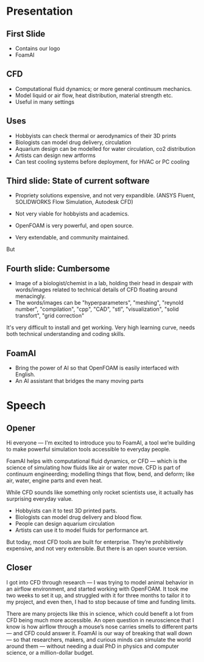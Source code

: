# Presentation

## First Slide

- Contains our logo
- FoamAI

## CFD

- Computational fluid dynamics; or more general continuum mechanics.
- Model liquid or air flow, heat distribution, material strength etc.
- Useful in many settings

## Uses

- Hobbyists can check thermal or aerodynamics of their 3D prints
- Biologists can model drug delivery, circulation
- Aquarium design can be modelled for water circulation, co2 distribution
- Artists can design new artforms
- Can test cooling systems before deployment, for HVAC or PC cooling

## Third slide: State of current software

- Propriety solutions expensive, and not very expandible.
(ANSYS Fluent, SOLIDWORKS Flow Simulation, Autodesk CFD)
- Not very viable for hobbyists and academics.

- OpenFOAM is very powerful, and open source.
- Very extendable, and community maintained.

But

## Fourth slide: Cumbersome

- Image of a biologist/chemist in a lab, holding their head in despair with
words/images related to technical details of CFD floating around menacingly.
- The words/images can be "hyperparameters", "meshing", "reynold number",
"compilation", "cpp", "CAD", "stl", "visualization", "solid transfort", "grid correction"

It's very difficult to install and get working.
Very high learning curve, needs both technical understanding and coding skills.

## FoamAI

- Bring the power of AI so that OpenFOAM is easily interfaced with English.
- An AI assistant that bridges the many moving parts

# Speech

## Opener

Hi everyone — I'm excited to introduce you to FoamAI,
a tool we’re building to make powerful simulation tools accessible to everyday people.

FoamAI helps with computational fluid dynamics,
or CFD — which is the science of simulating how fluids like air or water move.
CFD is part of continuum engineerding; modelling things that flow, bend, and deform;
like air, water, engine parts and even heat.

While CFD sounds like something only rocket scientists use,
it actually has surprising everyday value.

- Hobbyists can it to test 3D printed parts.
- Biologists can model drug delivery and blood flow.
- People can design aquarium circulation
- Artists can use it to model fluids for performance art.

But today, most CFD tools are built for enterprise.
They’re prohibitively expensive, and not very extensible.
But there is an open source version.

<Pass it to matthew>

## Closer

I got into CFD through research — I was trying to model animal behavior
in an airflow environment, and started working with OpenFOAM.
It took me two weeks to set it up, and struggled with it for three months to
tailor it to my project, and even then, I had to stop because of time and funding limits.

There are many projects like this in science, which could benefit a lot from
CFD being much more accessible.
An open question in neuroscience that I know is how airflow through a mouse’s nose
carries smells to different parts — and CFD could answer it.
FoamAI is our way of breaking that wall down — so that researchers, makers,
and curious minds can simulate the world around them — without needing a dual PhD
in physics and computer science, or a million-dollar budget.
